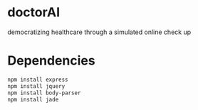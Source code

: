 # doctorAI
democratizing healthcare through a simulated online check up

# Dependencies
```bash
npm install express
npm install jquery
npm install body-parser
npm install jade
```